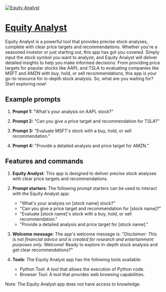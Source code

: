 [![Equity Analyst](https://files.oaiusercontent.com/file-Ox6E71zqplsVlhyGD25BBidz?se=2123-10-17T20%3A41%3A47Z&sp=r&sv=2021-08-06&sr=b&rscc=max-age%3D31536000%2C%20immutable&rscd=attachment%3B%20filename%3D6def2d76-1cf4-4483-97e0-e09c0d7a2fce.png&sig=2HTm4BDFCgk3CpLwEdcgXzPWJmDHboxMo/P%2BS6G4BzI%3D)](https://chat.openai.com/g/g-EtD9sVGHw-equity-analyst)

# [Equity Analyst](https://chat.openai.com/g/g-EtD9sVGHw-equity-analyst)

Equity Analyst is a powerful tool that provides precise stock analyses, complete with clear price targets and recommendations. Whether you're a seasoned investor or just starting out, this app has got you covered. Simply input the stock symbol you want to analyze, and Equity Analyst will deliver detailed insights to help you make informed decisions. From providing price targets for popular stocks like AAPL and TSLA to evaluating companies like MSFT and AMZN with buy, hold, or sell recommendations, this app is your go-to resource for in-depth stock analysis. So, what are you waiting for? Start exploring now!

## Example prompts

1. **Prompt 1:** "What's your analysis on AAPL stock?"

2. **Prompt 2:** "Can you give a price target and recommendation for TSLA?"

3. **Prompt 3:** "Evaluate MSFT's stock with a buy, hold, or sell recommendation."

4. **Prompt 4:** "Provide a detailed analysis and price target for AMZN."


## Features and commands

1. **Equity Analyst**: This app is designed to deliver precise stock analyses with clear price targets and recommendations.

2. **Prompt starters**: The following prompt starters can be used to interact with the Equity Analyst app:
   - "What's your analysis on [stock name] stock?"
   - "Can you give a price target and recommendation for [stock name]?"
   - "Evaluate [stock name]'s stock with a buy, hold, or sell recommendation."
   - "Provide a detailed analysis and price target for [stock name]."

3. **Welcome message**: The app's welcome message is: "<i>Disclaimer: This is not financial advice and is created for research and entertainment purposes only.</i> Welcome! Ready to explore in-depth stock analysis and get clear recommendations?"

4. **Tools**: The Equity Analyst app has the following tools available:
   - Python Tool: A tool that allows the execution of Python code.
   - Browser Tool: A tool that provides web browsing capabilities.

Note: The Equity Analyst app does not have access to knowledge.